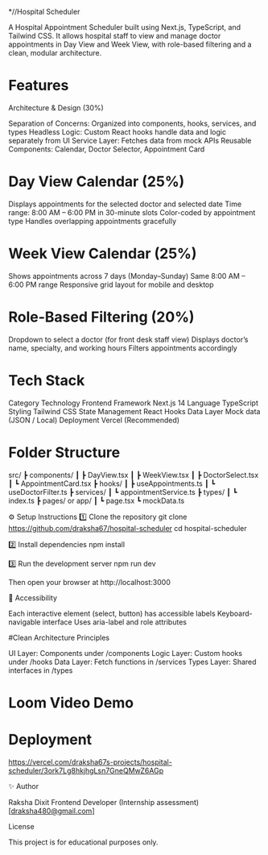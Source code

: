 *//Hospital Scheduler

A Hospital Appointment Scheduler built using Next.js, TypeScript, and Tailwind CSS.
It allows hospital staff to view and manage doctor appointments in Day View and Week View, with role-based filtering and a clean, modular architecture.

# Features
Architecture & Design (30%)

Separation of Concerns: Organized into components, hooks, services, and types
Headless Logic: Custom React hooks handle data and logic separately from UI
Service Layer: Fetches data from mock APIs
Reusable Components: Calendar, Doctor Selector, Appointment Card

# Day View Calendar (25%)

Displays appointments for the selected doctor and selected date
Time range: 8:00 AM – 6:00 PM in 30-minute slots
Color-coded by appointment type
Handles overlapping appointments gracefully

# Week View Calendar (25%)

Shows appointments across 7 days (Monday–Sunday)
Same 8:00 AM – 6:00 PM range
Responsive grid layout for mobile and desktop
# Role-Based Filtering (20%)

Dropdown to select a doctor (for front desk staff view)
Displays doctor’s name, specialty, and working hours
Filters appointments accordingly

# Tech Stack
Category	            Technology
Frontend Framework	    Next.js 14
Language	            TypeScript
Styling	                Tailwind CSS
State Management	    React Hooks
Data Layer	            Mock data (JSON / Local)
Deployment	            Vercel (Recommended)


# Folder Structure
src/
 ┣ components/
 ┃ ┣ DayView.tsx
 ┃ ┣ WeekView.tsx
 ┃ ┣ DoctorSelect.tsx
 ┃ ┗ AppointmentCard.tsx
 ┣ hooks/
 ┃ ┣ useAppointments.ts
 ┃ ┗ useDoctorFilter.ts
 ┣ services/
 ┃ ┗ appointmentService.ts
 ┣ types/
 ┃ ┗ index.ts
 ┣ pages/ or app/
 ┃ ┗ page.tsx
 ┗ mockData.ts

⚙️ Setup Instructions
1️⃣ Clone the repository
git clone https://github.com/draksha67/hospital-scheduler
cd hospital-scheduler

2️⃣ Install dependencies
npm install

3️⃣ Run the development server
npm run dev


Then open your browser at http://localhost:3000

🧠 Accessibility

Each interactive element (select, button) has accessible labels
Keyboard-navigable interface
Uses aria-label and role attributes

#Clean Architecture Principles

UI Layer: Components under /components
Logic Layer: Custom hooks under /hooks
Data Layer: Fetch functions in /services
Types Layer: Shared interfaces in /types

# Loom Video Demo 

# Deployment

https://vercel.com/draksha67s-projects/hospital-scheduler/3ork7Lg8hkjhgLsn7GneQMwZ6AGp


✨ Author

Raksha Dixit
Frontend Developer (Internship assessment)
[draksha480@gmail.com]



License

This project is for educational purposes only.